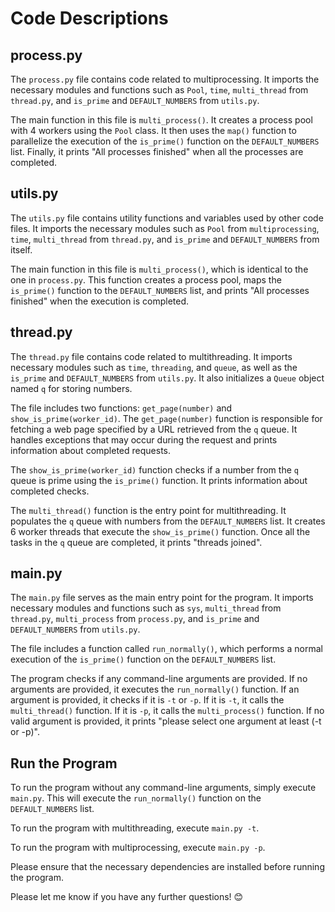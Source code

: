 # Code Descriptions

## process.py
The `process.py` file contains code related to multiprocessing. It imports the necessary modules and functions such as `Pool`, `time`, `multi_thread` from `thread.py`, and `is_prime` and `DEFAULT_NUMBERS` from `utils.py`. 

The main function in this file is `multi_process()`. It creates a process pool with 4 workers using the `Pool` class. It then uses the `map()` function to parallelize the execution of the `is_prime()` function on the `DEFAULT_NUMBERS` list. Finally, it prints "All processes finished" when all the processes are completed.

## utils.py
The `utils.py` file contains utility functions and variables used by other code files. It imports the necessary modules such as `Pool` from `multiprocessing`, `time`, `multi_thread` from `thread.py`, and `is_prime` and `DEFAULT_NUMBERS` from itself.

The main function in this file is `multi_process()`, which is identical to the one in `process.py`. This function creates a process pool, maps the `is_prime()` function to the `DEFAULT_NUMBERS` list, and prints "All processes finished" when the execution is completed.

## thread.py
The `thread.py` file contains code related to multithreading. It imports necessary modules such as `time`, `threading`, and `queue`, as well as the `is_prime` and `DEFAULT_NUMBERS` from `utils.py`. It also initializes a `Queue` object named `q` for storing numbers.

The file includes two functions: `get_page(number)` and `show_is_prime(worker_id)`. The `get_page(number)` function is responsible for fetching a web page specified by a URL retrieved from the `q` queue.  It handles exceptions that may occur during the request and prints information about completed requests.

The `show_is_prime(worker_id)` function checks if a number from the `q` queue is prime using the `is_prime()` function. It prints information about completed checks.

The `multi_thread()` function is the entry point for multithreading. It populates the `q` queue with numbers from the `DEFAULT_NUMBERS` list. It creates 6 worker threads that execute the `show_is_prime()` function. Once all the tasks in the `q` queue are completed, it prints "threads joined".

## main.py
The `main.py` file serves as the main entry point for the program. It imports necessary modules and functions such as `sys`, `multi_thread` from `thread.py`, `multi_process` from `process.py`, and `is_prime` and `DEFAULT_NUMBERS` from `utils.py`.

The file includes a function called `run_normally()`, which performs a normal execution of the `is_prime()` function on the `DEFAULT_NUMBERS` list.

The program checks if any command-line arguments are provided. If no arguments are provided, it executes the `run_normally()` function. If an argument is provided, it checks if it is `-t` or `-p`. If it is `-t`, it calls the `multi_thread()` function. If it is `-p`, it calls the `multi_process()` function. If no valid argument is provided, it prints "please select one argument at least (-t or -p)".

## Run the Program
To run the program without any command-line arguments, simply execute `main.py`. This will execute the `run_normally()` function on the `DEFAULT_NUMBERS` list.

To run the program with multithreading, execute `main.py -t`.

To run the program with multiprocessing, execute `main.py -p`.

Please ensure that the necessary dependencies are installed before running the program.

Please let me know if you have any further questions! 😊
